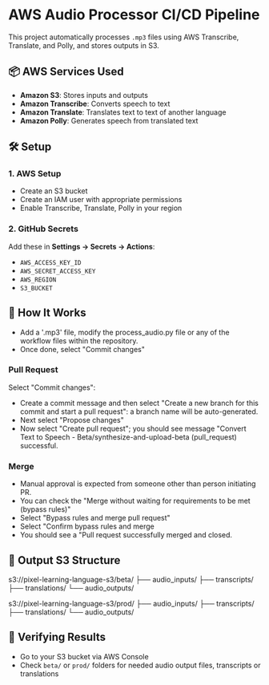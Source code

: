 # AWS Audio Processor CI/CD Pipeline

This project automatically processes `.mp3` files using AWS Transcribe, Translate, and Polly, and stores outputs in S3.

## 📦 AWS Services Used
- **Amazon S3**: Stores inputs and outputs
- **Amazon Transcribe**: Converts speech to text
- **Amazon Translate**: Translates text to text of another language
- **Amazon Polly**: Generates speech from translated text

## 🛠 Setup

### 1. AWS Setup
- Create an S3 bucket
- Create an IAM user with appropriate permissions
- Enable Transcribe, Translate, Polly in your region

### 2. GitHub Secrets
Add these in **Settings → Secrets → Actions**:
- `AWS_ACCESS_KEY_ID`
- `AWS_SECRET_ACCESS_KEY`
- `AWS_REGION`
- `S3_BUCKET`


## 🚀 How It Works

- Add a '.mp3' file, modify the process_audio.py file or any of the workflow files within the repository. 
- Once done, select "Commit changes"


### Pull Request

Select "Commit changes":

- Create a commit message and then select "Create a new branch for this commit and start a pull request": a branch name will be auto-generated.
- Next select "Propose changes"
- Now select "Create pull request"; you should see message "Convert Text to Speech - Beta/synthesize-and-upload-beta (pull_request) successful.

### Merge

- Manual approval is expected from someone other than person initiating PR.
- You can check the "Merge without waiting for requirements to be met (bypass rules)"
- Select "Bypass rules and merge pull request"
- Select "Confirm bypass rules and merge
- You should see a "Pull request successfully merged and closed.

## 📂 Output S3 Structure

s3://pixel-learning-language-s3/beta/
├── audio_inputs/
├── transcripts/
├── translations/
└── audio_outputs/

s3://pixel-learning-language-s3/prod/
├── audio_inputs/
├── transcripts/
├── translations/
└── audio_outputs/

## 🧪 Verifying Results
- Go to your S3 bucket via AWS Console
- Check `beta/` or `prod/` folders for needed audio output files, transcripts or translations



